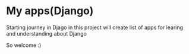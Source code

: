 # My apps(Django)

Starting journey in Djago in this project will create list of apps for learing and understanding about Django 

So welcome :)
